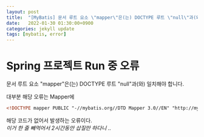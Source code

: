 ```yaml
---
layout: post
title:  "[MyBatis] 문서 루트 요소 \"mapper\"은(는) DOCTYPE 루트 \"null\"과(와) 일치해야 합니다."
date:   2022-01-30 01:30:00+0900
categories: jekyll update
tags: [mybatis, error]
---
```

# Spring 프로젝트 Run 중 오류
문서 루트 요소 "mapper"은(는) DOCTYPE 루트 "null"과(와) 일치해야 합니다.  

대부분 해당 오류는 Mapper에 
```html
<!DOCTYPE mapper PUBLIC "-//mybatis.org//DTD Mapper 3.0//EN" "http://mybatis.org/dtd/mybatis-3-mapper.dtd">
```
  
해당 코드가 없어서 발생하는 오류이다.  
*이거 한 줄 빼먹어서 2시간동안 삽질만 하다니 ..*
